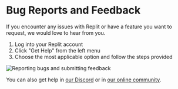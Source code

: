 # Bug Reports and Feedback

If you encounter any issues with Replit or have a feature you want to request, we would love to hear from you.

1. Log into your Replit account
2. Click "Get Help" from the left menu
3. Choose the most applicable option and follow the steps provided

![Reporting bugs and submitting feedback](/images/misc/help-bug-report.png)

You can also get help in [our Discord](https://replit.com/discord) or in [our online community](https://replit.com/talk/ask).


